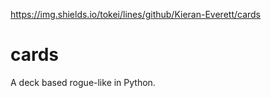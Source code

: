 https://img.shields.io/tokei/lines/github/Kieran-Everett/cards
# cards
A deck based rogue-like in Python.
